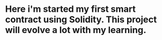 # Here i'm started my first smart contract using Solidity. This project will evolve a lot with my learning.
